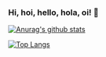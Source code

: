 ### Hi, hoi, hello, hola, oi! 👋

[![Anurag's github stats](https://github-readme-stats.vercel.app/api?username=renanborgez&count_private=true&show_icons=true&theme=radical)](https://github.com/anuraghazra/github-readme-stats)

[![Top Langs](https://github-readme-stats.vercel.app/api/top-langs/?username=renanborgez&count_private=true&show_icons=true&theme=radical)](https://github.com/anuraghazra/github-readme-stats)

